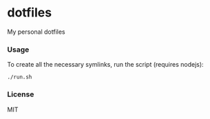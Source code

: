 # dotfiles

My personal dotfiles

### Usage

To create all the necessary symlinks, run the script (requires nodejs):

```
./run.sh
```

### License

MIT
